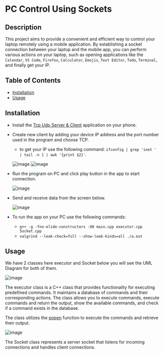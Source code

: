 # PC Control Using Sockets
## Description

This project aims to provide a convenient and efficient way to control your laptop remotely using a mobile application. 
By establishing a socket connection between your laptop and the mobile app, you can perform various actions on your laptop, 
such as opening applications like the `Calendar`, `VS Code`, `Firefox`, `Calculator`, `Emojis`, `Text Editor`, `Todo`, `Terminal`, and finally get your IP.

## Table of Contents

- [Installation](#installation)
- [Usage](#usage)

## Installation

- Install the [Tcp Udp Server & Client](https://play.google.com/store/apps/details?id=tcpudpserverclient.steffenrvs.tcpudpserverclient&pcampaignid=web_share) application on your phone.
- Create new client by adding your device IP address and the port number used in the program and choose TCP.
  * to get your IP use the following command: `ifconfig | grep 'inet ' | tail -n 1 | awk '{print $2}'`.
  
  ![image](https://github.com/AhmedWaleedAhmed/Embedded-Linux-Tasks/assets/47499428/209d5dea-1581-4ce7-a58e-e8a40c0ae838)
  ![image](https://github.com/AhmedWaleedAhmed/Embedded-Linux-Tasks/assets/47499428/40060cc3-7a24-40a8-8b8f-eb935c1ba381)
- Run the program on PC and click play button in the app to start connection.
  
  ![image](https://github.com/AhmedWaleedAhmed/Embedded-Linux-Tasks/assets/47499428/a9326a2f-d894-451b-82b7-833a2b81fd37)
- Send and receive data from the screen below.
  
  ![image](https://github.com/AhmedWaleedAhmed/Embedded-Linux-Tasks/assets/47499428/75ef8e70-bbc5-478e-b6d0-6c876d80e41e)
- To run the app on your PC use the following commands:
  * `g++ -g -fno-elide-constructors -O0 main.cpp executor.cpp Socket.cpp`
  * `valgrind --leak-check=full --show-leak-kinds=all ./a.out`

## Usage

We have 2 classes here executor and Socket below you will see the UML Diagram for both of them.

![image](https://github.com/AhmedWaleedAhmed/Embedded-Linux-Tasks/assets/47499428/386e81c6-220b-4f6c-bcd6-c5b02d7b7d02)

The executor class is a C++ class that provides functionality for executing predefined commands. It maintains a database of commands and their corresponding actions. The class allows you to execute commands, execute commands and return the output, show the available commands, and check if a command exists in the database.

The class utilizes the [popen](https://pubs.opengroup.org/onlinepubs/009696799/functions/popen.html) function to execute the commands and retrieve their output.

![image](https://github.com/AhmedWaleedAhmed/Embedded-Linux-Tasks/assets/47499428/182e5494-6644-42cd-86d3-a0b56b2cc5fa)

The Socket class represents a server socket that listens for incoming connections and handles client connections.
